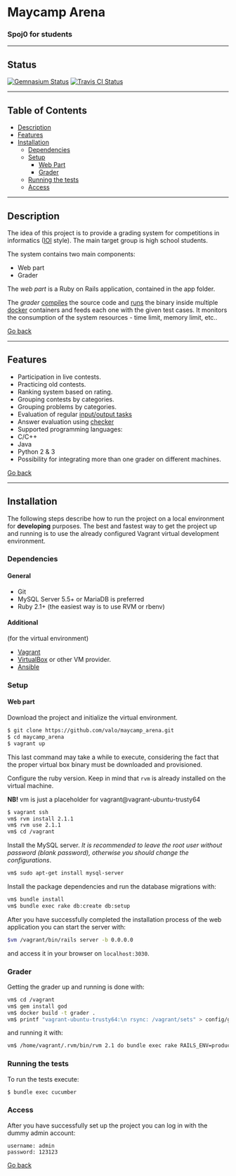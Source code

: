 # Maycamp Arena
### Spoj0 for students

--------------

## Status

[![Gemnasium Status](https://gemnasium.com/valo/maycamp_arena.png)](https://gemnasium.com/valo/maycamp_arena)
[![Travis CI Status](https://travis-ci.org/valo/maycamp_arena.svg?branch=master)](https://travis-ci.org/valo/maycamp_arena)

------------------

## Table of Contents
* [Description](#description)
* [Features](#features)
* [Installation](#installation)
	* [Dependencies](#dependecies)
	* [Setup](#setup)
		* [Web Part](#web-part)
		* [Grader](#grader)
	* [Running the tests](#running-the-tests)
	* [Access](#access)

------------------

## Description

The idea of this project is to provide a grading system
for competitions in informatics ([IOI][IOI] style).
The main target group is high school students.

The system contains two main components:

* Web part
* Grader

The *web part* is a Ruby on Rails application,
contained in the app folder.

The *grader* [compiles](https://github.com/valo/maycamp_arena/blob/0923c323a6026ff9a440991141b177c6eed1c481/app/services/grade_run.rb#L43)
the source code and [runs](https://github.com/valo/maycamp_arena/blob/0923c323a6026ff9a440991141b177c6eed1c481/app/services/grade_run.rb#L66)
the binary inside multiple [docker](https://www.docker.com/)
containers and feeds each one with the given test cases.
It monitors the consumption of the system resources - time limit, memory limit, etc..

[Go back](#table-of-contents)

-----------------

## Features

* Participation in live contests.
* Practicing old contests.
* Ranking system based on rating.
* Grouping contests by categories.
* Grouping problems by categories.
* Evaluation of regular [input/output tasks](https://github.com/valo/maycamp_arena/wiki/Format-of-the-tasks#regular-inputoutput-tasks)
* Answer evaluation using [checker](https://github.com/valo/maycamp_arena/wiki/Format-of-the-tasks#tasks-with-checkers)
* Supported programming languages:
 * C/C++
 * Java
 * Python 2 & 3
* Possibility for integrating more than one grader on different machines.

[Go back](#table-of-contents)

---------------

## Installation

The following steps describe how to run the project
on a local environment for **developing** purposes.
The best and fastest way to get the project up and running
is to use the already configured Vagrant virtual development
environment.

### Dependencies

#### General
* Git
* MySQL Server 5.5+ or MariaDB is preferred
* Ruby 2.1+ (the easiest way is to use RVM or rbenv)

#### Additional
(for the virtual environment)
* [Vagrant](https://www.vagrantup.com/)
* [VirtualBox](https://www.virtualbox.org/wiki/Downloads)
or other VM provider.
* [Ansible](https://github.com/ansible/ansible)



### Setup

#### Web part
Download the project and initialize the virtual environment.
```bash
$ git clone https://github.com/valo/maycamp_arena.git
$ cd maycamp_arena
$ vagrant up
```
This last command may take a while to execute, considering
the fact that the proper virtual box binary
must be downloaded and provisioned.  

Configure the ruby version. Keep in mind that `rvm` is already installed on the virtual machine.

**NB!** vm is just a placeholder for vagrant@vagrant-ubuntu-trusty64

```bash
$ vagrant ssh
vm$ rvm install 2.1.1
vm$ rvm use 2.1.1
vm$ cd /vagrant
```

Install the MySQL server. *It is recommended to leave the root user without password (blank password), otherwise you should change the configurations*.
```bash
vm$ sudo apt-get install mysql-server
```

Install the package dependencies and run the database migrations with:
```bash
vm$ bundle install
vm$ bundle exec rake db:create db:setup
```
After you have successfully completed the installation process
of the web application you can start the server with:
```bash
$vm /vagrant/bin/rails server -b 0.0.0.0
```
and access it in your browser on `localhost:3030`.

### Grader

Getting the grader up and running is done with:

```bash
vm$ cd /vagrant
vm$ gem install god
vm$ docker build -t grader .
vm$ printf "vagrant-ubuntu-trusty64:\n rsync: /vagrant/sets" > config/grader.yml
```

and running it with:
```bash
vm$ /home/vagrant/.rvm/bin/rvm 2.1 do bundle exec rake RAILS_ENV=production grader:start
```

### Running the tests

To run the tests execute:

```bash
$ bundle exec cucumber
```

### Access
After you have successfully set up the project you can log in
with the dummy admin account:
```
username: admin
password: 123123
```
[Go back](#table-of-contents)

[IOI]: http://olympiads.win.tue.nl/ioi/
[Install]: https://github.com/valo/maycamp_arena/wiki/Installation

